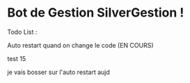 # Bot de Gestion SilverGestion !

Todo List :

Auto restart quand on change le code (EN COURS)

test 15

je vais bosser sur l'auto restart aujd
